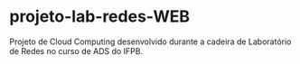 # projeto-lab-redes-WEB
Projeto de Cloud Computing desenvolvido durante a cadeira de Laboratório de Redes no curso de ADS do IFPB.
